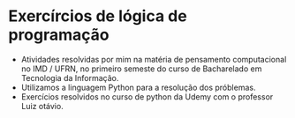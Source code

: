# Exercírcios de lógica de programação
- Atividades resolvidas por mim na matéria de pensamento computacional no IMD / UFRN, no primeiro semeste do curso de Bacharelado em Tecnologia da Informação.
- Utilizamos a linguagem Python para a resolução dos próblemas.
- Exercícios resolvidos no curso de python da Udemy com o professor Luiz otávio.

